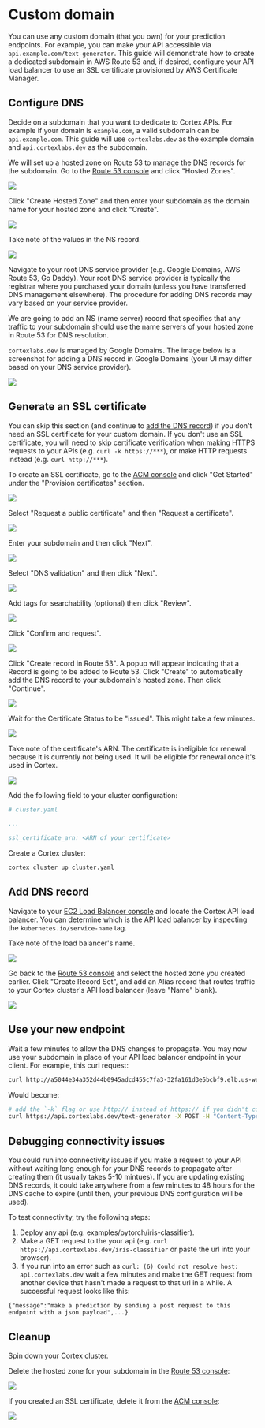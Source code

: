# Custom domain

You can use any custom domain (that you own) for your prediction endpoints. For example, you can make your API accessible via `api.example.com/text-generator`. This guide will demonstrate how to create a dedicated subdomain in AWS Route 53 and, if desired, configure your API load balancer to use an SSL certificate provisioned by AWS Certificate Manager.

## Configure DNS

Decide on a subdomain that you want to dedicate to Cortex APIs. For example if your domain is `example.com`, a valid subdomain can be `api.example.com`. This guide will use `cortexlabs.dev` as the example domain and `api.cortexlabs.dev` as the subdomain.

We will set up a hosted zone on Route 53 to manage the DNS records for the subdomain. Go to the [Route 53 console](https://console.aws.amazon.com/route53/home) and click "Hosted Zones".

![](https://user-images.githubusercontent.com/4365343/82210754-a6b07d00-98dd-11ea-9cec-9f6b07282aa8.png)

Click "Create Hosted Zone" and then enter your subdomain as the domain name for your hosted zone and click "Create".

![](https://user-images.githubusercontent.com/4365343/82211091-4968fb80-98de-11ea-8ec4-8d26d1aea77a.png)

Take note of the values in the NS record.

![](https://user-images.githubusercontent.com/4365343/82211656-386cba00-98df-11ea-8c86-4961082b5f49.png)

Navigate to your root DNS service provider (e.g. Google Domains, AWS Route 53, Go Daddy). Your root DNS service provider is typically the registrar where you purchased your domain (unless you have transferred DNS management elsewhere). The procedure for adding DNS records may vary based on your service provider.

We are going to add an NS (name server) record that specifies that any traffic to your subdomain should use the name servers of your hosted zone in Route 53 for DNS resolution.

`cortexlabs.dev` is managed by Google Domains. The image below is a screenshot for adding a DNS record in Google Domains (your UI may differ based on your DNS service provider).

![](https://user-images.githubusercontent.com/808475/109039458-abcb0580-7681-11eb-8644-76436328687e.png)

## Generate an SSL certificate

You can skip this section (and continue to [add the DNS record](#add-dns-record)) if you don't need an SSL certificate for your custom domain. If you don't use an SSL certificate, you will need to skip certificate verification when making HTTPS requests to your APIs (e.g. `curl -k https://***`), or make HTTP requests instead (e.g. `curl http://***`).

To create an SSL certificate, go to the [ACM console](https://us-west-2.console.aws.amazon.com/acm/home) and click "Get Started" under the "Provision certificates" section.

![](https://user-images.githubusercontent.com/4365343/82202340-c04ac800-98cf-11ea-9472-89dd6d67eb0d.png)

Select "Request a public certificate" and then "Request a certificate".

![](https://user-images.githubusercontent.com/4365343/82202654-3e0ed380-98d0-11ea-8c57-025f0b69c54f.png)

Enter your subdomain and then click "Next".

![](https://user-images.githubusercontent.com/4365343/82224652-1cbedf00-98f2-11ea-912b-466cee2f6e25.png)

Select "DNS validation" and then click "Next".

![](https://user-images.githubusercontent.com/4365343/82205311-66003600-98d4-11ea-90e3-da7e8b0b2b9c.png)

Add tags for searchability (optional) then click "Review".

![](https://user-images.githubusercontent.com/4365343/82206485-52ee6580-98d6-11ea-95a9-1d0ebafc178a.png)

Click "Confirm and request".

![](https://user-images.githubusercontent.com/4365343/82206602-84ffc780-98d6-11ea-9f2f-ce383404ec67.png)

Click "Create record in Route 53". A popup will appear indicating that a Record is going to be added to Route 53. Click "Create" to automatically add the DNS record to your subdomain's hosted zone. Then click "Continue".

![](https://user-images.githubusercontent.com/4365343/82223539-c8ffc600-98f0-11ea-93a2-044aa0c9670d.png)

Wait for the Certificate Status to be "issued". This might take a few minutes.

![](https://user-images.githubusercontent.com/4365343/82209663-a616e700-98db-11ea-95cb-c6efedadb942.png)

Take note of the certificate's ARN. The certificate is ineligible for renewal because it is currently not being used. It will be eligible for renewal once it's used in Cortex.

![](https://user-images.githubusercontent.com/4365343/82222684-9e613d80-98ef-11ea-98c0-5a20b457f062.png)

Add the following field to your cluster configuration:

```yaml
# cluster.yaml

...

ssl_certificate_arn: <ARN of your certificate>
```

Create a Cortex cluster:

```bash
cortex cluster up cluster.yaml
```

## Add DNS record

Navigate to your [EC2 Load Balancer console](https://us-west-2.console.aws.amazon.com/ec2/v2/home#LoadBalancers:sort=loadBalancerName) and locate the Cortex API load balancer. You can determine which is the API load balancer by inspecting the `kubernetes.io/service-name` tag.

Take note of the load balancer's name.

![](https://user-images.githubusercontent.com/808475/80142777-961c1980-8560-11ea-9202-40964dbff5e9.png)

Go back to the [Route 53 console](https://console.aws.amazon.com/route53/home#hosted-zones:) and select the hosted zone you created earlier. Click "Create Record Set", and add an Alias record that routes traffic to your Cortex cluster's API load balancer (leave "Name" blank).

![](https://user-images.githubusercontent.com/808475/84083422-6ac97e80-a996-11ea-9679-be37268a2133.png)

## Use your new endpoint

Wait a few minutes to allow the DNS changes to propagate. You may now use your subdomain in place of your API load balancer endpoint in your client. For example, this curl request:

```bash
curl http://a5044e34a352d44b0945adcd455c7fa3-32fa161d3e5bcbf9.elb.us-west-2.amazonaws.com/text-generator -X POST -H "Content-Type: application/json" -d @sample.json
```

Would become:

```bash
# add the `-k` flag or use http:// instead of https:// if you didn't configure an SSL certificate
curl https://api.cortexlabs.dev/text-generator -X POST -H "Content-Type: application/json" -d @sample.json
```

## Debugging connectivity issues

You could run into connectivity issues if you make a request to your API without waiting long enough for your DNS records to propagate after creating them (it usually takes 5-10 mintues). If you are updating existing DNS records, it could take anywhere from a few minutes to 48 hours for the DNS cache to expire (until then, your previous DNS configuration will be used).

To test connectivity, try the following steps:

1. Deploy any api (e.g. examples/pytorch/iris-classifier).
1. Make a GET request to the your api (e.g. `curl https://api.cortexlabs.dev/iris-classifier` or paste the url into your browser).
1. If you run into an error such as `curl: (6) Could not resolve host: api.cortexlabs.dev` wait a few minutes and make the GET request from another device that hasn't made a request to that url in a while. A successful request looks like this:

```text
{"message":"make a prediction by sending a post request to this endpoint with a json payload",...}
```

## Cleanup

Spin down your Cortex cluster.

Delete the hosted zone for your subdomain in the [Route 53 console](https://console.aws.amazon.com/route53/home#hosted-zones:):

![](https://user-images.githubusercontent.com/4365343/82228729-81306d00-98f7-11ea-8570-e9de15f5267f.png)

If you created an SSL certificate, delete it from the [ACM console](https://us-west-2.console.aws.amazon.com/acm/home):

![](https://user-images.githubusercontent.com/4365343/82228835-a624e000-98f7-11ea-92e2-cb4fb0f591e2.png)
